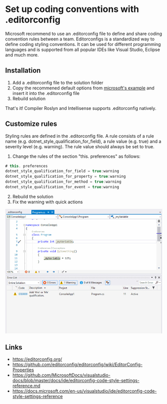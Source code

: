 # Set up coding conventions with .editorconfig

Microsoft recommend to use an .editorconfig file to define and share coding convention rules between a team.
Editorconfigs is a standardized way to define coding styling conventions. It can be used for different programming languages and is supported from all popular IDEs like Visual Studio, Eclipse and much more.

## Installation

1. Add a .editorconfig file to the solution folder
2. Copy the recommened default options from [microsoft's example](https://github.com/MicrosoftDocs/visualstudio-docs/blob/master/docs/ide/editorconfig-code-style-settings-reference.md) and insert it into the .editorconfig file
3. Rebuild solution

That's it! Compiler Roslyn and Intellisense supports .editorconfig natively.

## Customize rules

Styling rules are defined in the .editorconfig file. 
A rule consists of a rule name (e.g. dotnet_style_qualification_for_field), a rule value (e.g. true) and a severity level (e.g. warning).
The rule value should always be set to true.

1. Change the rules of the section "this. preferences" as follows:

```csharp
# this. preferences
dotnet_style_qualification_for_field = true:warning
dotnet_style_qualification_for_property = true:warning
dotnet_style_qualification_for_method = true:warning
dotnet_style_qualification_for_event = true:warning
```

2. Rebuild the solution
3. Fix the warning with quick actions


![Live Demo](./images/editorconfig-livedemo.gif "Live Demo")


## Links

* https://editorconfig.org/
* https://github.com/editorconfig/editorconfig/wiki/EditorConfig-Properties
* https://github.com/MicrosoftDocs/visualstudio-docs/blob/master/docs/ide/editorconfig-code-style-settings-reference.md
* https://docs.microsoft.com/en-us/visualstudio/ide/editorconfig-code-style-settings-reference